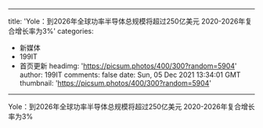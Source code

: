 
---
title: 'Yole：到2026年全球功率半导体总规模将超过250亿美元 2020-2026年复合增长率为3%'
categories: 
 - 新媒体
 - 199IT
 - 首页更新
headimg: 'https://picsum.photos/400/300?random=5904'
author: 199IT
comments: false
date: Sun, 05 Dec 2021 13:34:01 GMT
thumbnail: 'https://picsum.photos/400/300?random=5904'
---

<div>   
Yole：到2026年全球功率半导体总规模将超过250亿美元 2020-2026年复合增长率为3%  
</div>
            